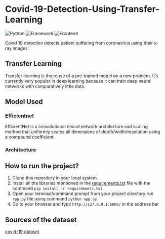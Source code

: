 # Covid-19-Detection-Using-Transfer-Learning
![Python](https://img.shields.io/badge/Python-3.8-blueviolet)
![Framework](https://img.shields.io/badge/Framework-Flask-red)
![Frontend](https://img.shields.io/badge/Frontend-HTML/CSS/JS-green)

Covid 19 detection detects patient suffering from coronavirus using their x-ray images.

## Transfer Learning
Transfer learning is the reuse of a pre-trained model on a new problem. It's currently very popular in deep learning because it can train deep neural networks with comparatively little data.

## Model Used
### Efficientnet
EfficientNet is a convolutional neural network architecture and scaling method that uniformly scales all dimensions of depth/width/resolution using a compound coefficient.

### Architecture

## How to run the project?
1. Clone this repository in your local system.
2. Install all the libraries mentioned in the [requirements.txt](https://github.com/lit226/Covid-19-detection/blob/main/requirements.txt) file with the command `pip install -r requirements.txt`
3. Open your terminal/command prompt from your project directory run `app.py` file using command `python app.py`
4. Go to your browser and type `http://127.0.0.1:5000/` in the address bar

## Sources of the dataset
[covid-19 dataset](https://www.kaggle.com/fusicfenta/chest-xray-for-covid19-detection)
